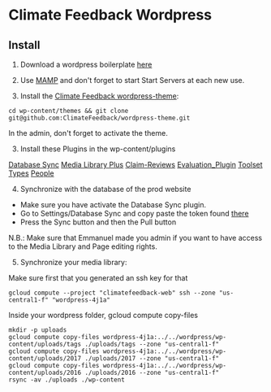 # Climate Feedback Wordpress

## Install

1. Download a wordpress boilerplate [here](https://wordpress.org/)

2. Use [MAMP](https://www.mamp.info/en/) and don't forget to start Start Servers at each new use.

3. Install the [Climate Feedback wordpress-theme](https://github.com/ClimateFeedback/wordpress-theme):

```
cd wp-content/themes && git clone git@github.com:ClimateFeedback/wordpress-theme.git
```

In the admin, don't forget to activate the theme.

3. Install these Plugins in the wp-content/plugins

  [Database Sync](https://wordpress.org/plugins/database-sync/developers/)
  [Media Library Plus](https://wordpress.org/plugins/media-library-plus/)
  [Claim-Reviews](https://github.com/ClimateFeedback/Claim-Reviews)
  [Evaluation_Plugin](https://github.com/ClimateFeedback/Evaluation_Plugin)
  [Toolset Types](https://wordpress.org/plugins/types/)
  [People](https://github.com/ClimateFeedback/people)

4. Synchronize with the database of the prod website

  - Make sure you have activate the Database Sync plugin.
  - Go to Settings/Database Sync and copy paste the token found [there](http://climatefeedback.org/wp-admin/tools.php?page=dbs_options)
  - Press the Sync button and then the Pull button

N.B.: Make sure that Emmanuel made you admin if you want to have access to the Media Library and Page editing rights.

5. Synchronize your media library:

Make sure first that you generated an ssh key for that
```
gcloud compute --project "climatefeedback-web" ssh --zone "us-central1-f" "wordpress-4j1a"
```

Inside your wordpress folder, gcloud compute copy-files
```
mkdir -p uploads
gcloud compute copy-files wordpress-4j1a:../../wordpress/wp-content/uploads/tags ./uploads/tags --zone "us-central1-f"
gcloud compute copy-files wordpress-4j1a:../../wordpress/wp-content/uploads/2017 ./uploads/2017 --zone "us-central1-f"
gcloud compute copy-files wordpress-4j1a:../../wordpress/wp-content/uploads/2016 ./uploads/2016 --zone "us-central1-f"
rsync -av ./uploads ./wp-content
```
